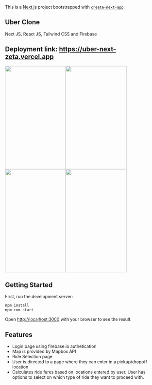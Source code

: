 This is a [Next.js](https://nextjs.org/) project bootstrapped with [`create-next-app`](https://github.com/vercel/next.js/tree/canary/packages/create-next-app).
## Uber Clone 

Next JS, React JS, Tailwind CSS and Firebase

## Deployment link: https://uber-next-zeta.vercel.app


<img src="https://i.gyazo.com/d159945bf732b2516d7e06cf3ca8fa43.png" width="200px" height="340px"><img src="https://i.gyazo.com/d5fa28b4af45e769029c420f5c6be479.png" width="200px" height="340px"> <img src="https://i.gyazo.com/73dc6eca37737853fe153ca2ee6a5791.png" width="200px" height="340px"><img src="https://i.gyazo.com/9221fd429b3646e54b276bc91bc1df32.png" width="200px" height="340px">

## Getting Started

First, run the development server:

```bash
npm install
npm run start
```

Open [http://localhost:3000](http://localhost:3000) with your browser to see the result.


## Features
- Login page using firebase.io authetication
- Map is provided by Mapbox API
- Ride Selection page
- User is directed to a page where they can enter in a pickup/dropoff location
- Calculates ride fares based on locations entered by user. User has options to select on which type of ride they want to proceed with.


